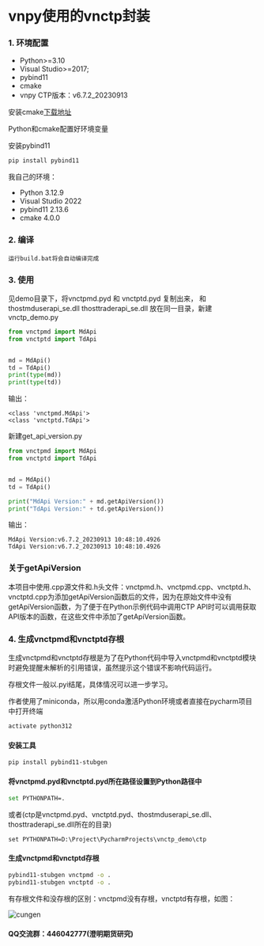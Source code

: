 # vnpy使用的vnctp封装
### 1. 环境配置

- Python>=3.10
- Visual Studio>=2017;
- pybind11
- cmake
- vnpy CTP版本：v6.7.2_20230913

安装cmake[下载地址](https://cmake.org/download/ )

Python和cmake配置好环境变量

安装pybind11

```bash
pip install pybind11
```

我自己的环境：

- Python 3.12.9
- Visual Studio 2022
- pybind11 2.13.6
- cmake 4.0.0

### 2. 编译

``` 
运行build.bat将会自动编译完成
```

### 3. 使用

见demo目录下，将vnctpmd.pyd 和 vnctptd.pyd 复制出来， 和 thostmduserapi_se.dll thosttraderapi_se.dll 放在同一目录，新建vnctp_demo.py

```python
from vnctpmd import MdApi
from vnctptd import TdApi


md = MdApi()
td = TdApi()
print(type(md))
print(type(td))
```

输出：

```
<class 'vnctpmd.MdApi'>
<class 'vnctptd.TdApi'>
```

新建get_api_version.py

```python
from vnctpmd import MdApi
from vnctptd import TdApi


md = MdApi()
td = TdApi()

print("MdApi Version:" + md.getApiVersion())
print("TdApi Version:" + td.getApiVersion())
```

输出：

```
MdApi Version:v6.7.2_20230913 10:48:10.4926
TdApi Version:v6.7.2_20230913 10:48:10.4926
```

### 关于getApiVersion

本项目中使用.cpp源文件和.h头文件：vnctpmd.h、vnctpmd.cpp、vnctptd.h、vnctptd.cpp为添加getApiVersion函数后的文件，因为在原始文件中没有getApiVersion函数，为了便于在Python示例代码中调用CTP API时可以调用获取API版本的函数，在这些文件中添加了getApiVersion函数。

### 4. 生成vnctpmd和vnctptd存根

生成vnctpmd和vnctptd存根是为了在Python代码中导入vnctpmd和vnctptd模块时避免提醒未解析的引用错误，虽然提示这个错误不影响代码运行。

存根文件一般以.pyi结尾，具体情况可以进一步学习。

作者使用了miniconda，所以用conda激活Python环境或者直接在pycharm项目中打开终端

```bash
activate python312
```

#### 安装工具

```bash
pip install pybind11-stubgen
```

#### 将vnctpmd.pyd和vnctptd.pyd所在路径设置到Python路径中

```bash
set PYTHONPATH=.
```

或者(ctp是vnctpmd.pyd、vnctptd.pyd、thostmduserapi_se.dll、thosttraderapi_se.dll所在的目录)

```
set PYTHONPATH=D:\Project\PycharmProjects\vnctp_demo\ctp
```

#### 生成vnctpmd和vnctptd存根

```bash
pybind11-stubgen vnctpmd -o .
pybind11-stubgen vnctptd -o .
```

有存根文件和没存根的区别：vnctpmd没有存根，vnctptd有存根，如图：

![cungen](https://github.com/Nilotica/vnctp-auto-build/blob/main/cungen.png)

#### QQ交流群：446042777(澄明期货研究)